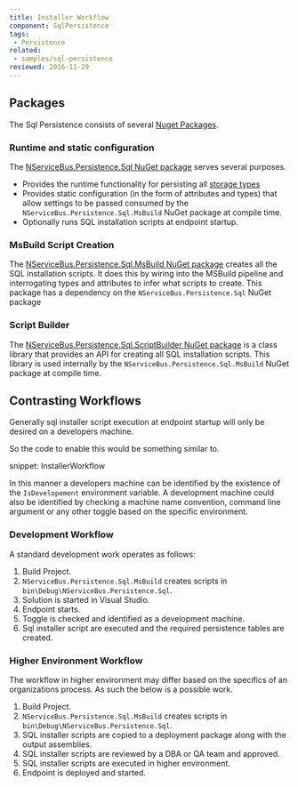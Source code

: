 ```yaml
---
title: Installer Workflow
component: SqlPersistence
tags:
 - Persistence
related:
 - samples/sql-persistence
reviewed: 2016-11-29
---
```


## Packages

The Sql Persistence consists of several [Nuget Packages](https://www.nuget.org/packages?q=NServiceBus.Persistence.Sql).


### Runtime and static configuration

The [NServiceBus.Persistence.Sql NuGet package](https://www.nuget.org/packages/NServiceBus.Persistence.Sql/) serves several purposes.

 * Provides the runtime functionality for persisting all [storage types](/nservicebus/persistence/#storage-types) 
 * Provides static configuration (in the form of attributes and types) that allow settings to be passed consumed by the `NServiceBus.Persistence.Sql.MsBuild` NuGet package at compile time.
 * Optionally runs SQL installation scripts at endpoint startup.


### MsBuild Script Creation
 
The [NServiceBus.Persistence.Sql.MsBuild NuGet package](https://www.nuget.org/packages/NServiceBus.Persistence.Sql.MsBuild/) creates all the SQL installation scripts. It does this by wiring into the MSBuild pipeline and interrogating types and attributes to infer what scripts to create. This package has a dependency on the `NServiceBus.Persistence.Sql` NuGet package


### Script Builder

The [NServiceBus.Persistence.Sql.ScriptBuilder NuGet package](https://www.nuget.org/packages/NServiceBus.Persistence.Sql.ScriptBuilder/) is a class library that provides an API for creating all SQL installation scripts. This library is used internally by the `NServiceBus.Persistence.Sql.MsBuild` NuGet package at compile time.


## Contrasting Workflows

Generally sql installer script execution at endpoint startup will only be desired on a developers machine.

So the code to enable this would be something similar to.

snippet: InstallerWorkflow

In this manner a developers machine can be identified by the existence of the `IsDevelopement` environment variable. A development machine could also be identified by checking a machine name convention, command line argument or any other toggle based on the specific environment.


### Development Workflow

A standard development work operates as follows:

 1. Build Project.
 1. `NServiceBus.Persistence.Sql.MsBuild` creates scripts in `bin\Debug\NServiceBus.Persistence.Sql`.
 1. Solution is started in Visual Studio.
 1. Endpoint starts.
 1. Toggle is checked and identified as a development machine.
 1. Sql installer script are executed and the required persistence tables are created.


### Higher Environment Workflow

The workflow in higher environment may differ based on the specifics of an organizations process. As such the below is a possible work.

 1. Build Project.
 1. `NServiceBus.Persistence.Sql.MsBuild` creates scripts in `bin\Debug\NServiceBus.Persistence.Sql`.
 1. SQL installer scripts are copied to a deployment package along with the output assemblies.
 1. SQL installer scripts are reviewed by a DBA or QA team and approved.
 1. SQL installer scripts are executed in higher environment.
 1. Endpoint is deployed and started.


